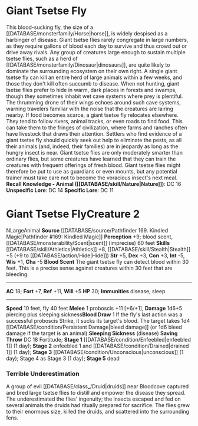 ﻿---
ac: '18'
alignment: N
all_resistance: null
burrow_speed: null
charisma: '-5'
climb_speed: null
constitution: '+3'
creature_ability:
- Blood Draw
- Blood Scent
- Sleeping Sickness
creature_family: '[[DATABASE/monsterfamily/Fly|Fly]]'
dexterity: '+3'
element: null
fly_speed: '40'
fortitude: '+7'
hardness: null
hp: '30'
id: '1611'
immunity:
- '[[DATABASE/trait/Disease|disease]]'
- '[[DATABASE/trait/Sleep|sleep]]'
intelligence: '-5'
land_speed: '10'
language: null
level: '2'
max_speed: '40'
name: Giant Tsetse Fly
perception: '+9'
rarity: Common
reflex: '+11'
resistance: null
rus_type_level: null
school: null
sense:
- blood scent
- '[[DATABASE/monsterability/Scent|scent]] (imprecise) 60 feet'
size: Large
skill:
- '[[DATABASE/skill/Athletics|Athletics]] +8'
- '[[DATABASE/skill/Stealth|Stealth]] +5'
source: '[[DATABASE/source/Pathfinder 169. Kindled Magic|Pathfinder #169: Kindled
  Magic]]'
speed:
- 10 feet
- fly 40 feet
spell: null
strength: '+5'
strength_req: '5'
strongest_save:
- Reflex
swim_speed: null
trait:
- '[[DATABASE/trait/Animal|Animal]]'
type: Creature
vision: null
weakest_save:
- Will
weakness: null
will: '+5'
wisdom: '+1'

---
# Giant Tsetse Fly

This blood-sucking fly, the size of a [[DATABASE/monsterfamily/Horse|horse]], is widely despised as a harbinger of disease. Giant tsetse flies rarely congregate in large numbers, as they require gallons of blood each day to survive and thus crowd out or drive away rivals. Any group of creatures large enough to sustain multiple tsetse flies, such as a herd of [[DATABASE/monsterfamily/Dinosaur|dinosaurs]], are quite likely to dominate the surrounding ecosystem on their own right.
 A single giant tsetse fly can kill an entire herd of large animals within a few weeks, and those they don't kill often succumb to disease. When not hunting, giant tsetse flies prefer to hide in warm, dark places in forests and swamps, though they sometimes inhabit wet cave systems where prey is plentiful. The thrumming drone of their wings echoes around such cave systems, warning travelers familiar with the noise that the creatures are lairing nearby.
 If food becomes scarce, a giant tsetse fly relocates elsewhere. They tend to follow rivers, animal tracks, or even roads to find food. This can take them to the fringes of civilization, where farms and ranches often have livestock that draws their attention. Settlers who find evidence of a giant tsetse fly should quickly seek out help to eliminate the pests, as all their animals (and, indeed, their families) are in jeopardy as long as the hungry insect is near.
 Giant tsetse flies are only moderately smarter than ordinary flies, but some creatures have learned that they can train the creatures with frequent offerings of fresh blood. Giant tsetse flies might therefore be put to use as guardians or even mounts, but any potential trainer must take care not to become the voracious insect's next meal.
**Recall Knowledge - Animal ([[DATABASE/skill/Nature|Nature]])**: DC 16
**Unspecific Lore**: DC 14
**Specific Lore**: DC 11

# Giant Tsetse Fly<span class="item-type">Creature 2</span>

<span class="trait-alignment item-trait">N</span><span class="trait-size item-trait">Large</span><span class="item-trait">Animal</span>
**Source** [[DATABASE/source/Pathfinder 169. Kindled Magic|Pathfinder #169: Kindled Magic]]
**Perception** +9; blood scent, [[DATABASE/monsterability/Scent|scent]] (imprecise) 60 feet
**Skills** [[DATABASE/skill/Athletics|Athletics]] +8, [[DATABASE/skill/Stealth|Stealth]] +5 (+9 to [[DATABASE/action/Hide|Hide]])
**Str** +5, **Dex** +3, **Con** +3, **Int** -5, **Wis** +1, **Cha** -5
**Blood Scent** The giant tsetse fly can detect blood within 30 feet. This is a precise sense against creatures within 30 feet that are bleeding.

---
**AC** 18; **Fort** +7, **Ref** +11, **Will** +5
**HP** 30; **Immunities** disease, sleep

---
**Speed** 10 feet, fly 40 feet
<span class="in-box-ability">**Melee** <span class="action-icon">1</span> proboscis +11 [+6/+1], **Damage** 1d6+5 piercing plus sleeping sickness</span><span class="in-box-ability">**Blood Draw** <span class="action-icon">1</span> If the fly's last action was a successful proboscis Strike, it sucks its target's blood. The target takes 1d4 [[DATABASE/condition/Persistent Damage|bleed damage]] (or 1d6 bleed damage if the target is an animal).</span><span class="in-box-ability">**Sleeping Sickness** (disease) **Saving Throw** DC 18 Fortitude; **Stage 1** [[DATABASE/condition/Enfeebled|enfeebled 1]] (1 day); **Stage 2** enfeebled 1 and [[DATABASE/condition/Drained|drained 1]] (1 day); **Stage 3** [[DATABASE/condition/Unconscious|unconscious]] (1 day); Stage 4 as Stage 3 (1 day); **Stage 5** dead</span>

###  Terrible Underestimation

A group of evil [[DATABASE/class_/Druid|druids]] near Bloodcove captured and bred large tsetse flies to distill and empower the disease they spread. The underestimated the flies' ingenuity; the insects escaped and fed on several animals the druids had ritually prepared for sacrifice. The flies grew to their enormous size, killed the druids, and scattered into the surrounding fens.